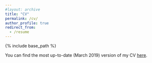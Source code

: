 ```yaml
---
#layout: archive
title: "CV"
permalink: /cv/
author_profile: true
redirect_from:
  - /resume
---
```


{% include base_path %}

You can find the most up-to-date (March 2019) version of my CV [here](https://xfoukas.github.io/files/CV_Foukas.pdf).
